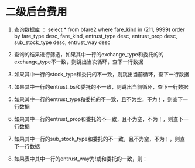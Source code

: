 # 二级后台费用

1. 查询数据库 ： select * from bfare2 where fare_kind in (211, 9999) order by fare_type desc, fare_kind, entrust_type desc, entrust_prop desc, sub_stock_type desc, entrust_way desc

2. 查询的结果进行筛选，如果其中一行的exchange_type和委托的的exchange_type不一致，则跳出当次循环，查下一行数据
3. 如果其中一行的stock_type和委托的不一致，则跳出当前循环，查下一行数据
4. 如果其中一行的entrust_bs和委托的不一致，则跳出当前循环，查下一行数据
5. 如果其中一行的entrust_type和委托的不一致，且不为空，不为！，则查下一行数据
6. 如果其中一行的entrust_prop和委托的不一致，且不为空，不为！，则查下一行数据
7. 如果其中一行的sub_stock_type和委托的不一致，且不为空，不为！，则查下一行数据
8. 如果表中其中一行的entrust_way为!或和委托的一致，则：

​            